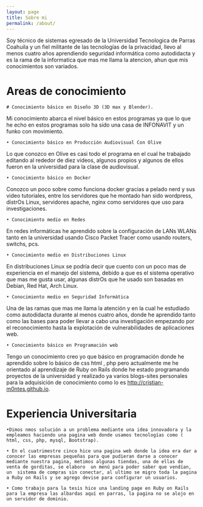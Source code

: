 ```yaml
---
layout: page
title: Sobre mi 
permalink: /about/
---
```


Soy técnico de sistemas egresado de la Universidad Tecnologica de Parras Coahuila y un fiel militante de las tecnologías de la privacidad,  llevo al menos cuatro años aprendiendo seguridad informática como autodidacta y es la rama de la informatica que mas me llama la atencion, ahun que mis conocimientos son variados. 

# Areas de conocimiento


    # Conocimiento básico en Diseño 3D (3D max y Blender).
Mi conocimiento abarca el nivel básico en estos programas ya que lo que he echo en estos programas solo ha sido una casa de INFONAVIT y un funko con movimiento. 

    • Conocimiento básico en Producción Audiovisual Con Olive
Lo que conozco en Olive es casi todo el programa en el cual he trabajado editando al rededor de diez videos, algunos propios y algunos de ellos fueron en la universidad para la clase de audiovisual. 

    • Conocimiento básico en Docker
Conozco un poco sobre como funciona docker gracias a pelado nerd y sus video tutoriales, entre los servidores que he montado han sido wordpress, distrOs Linux, servidores apache, nginx como servidores que uso para investigaciones. 

    • Conocimiento medio en Redes
En redes informáticas he aprendido sobre la configuración de LANs WLANs tanto en la universidad usando Cisco Packet Tracer como usando routers, switchs, pcs.

    • Conocimiento medio en Distribuciones Linux
En distribuciones Linux se podría decir que cuento con un poco mas de experiencia en el manejo del sistema, debido a que es el sistema operativo que mas me gusta usar, algunas  distrOs que he usado son basadas en Debian, Red Hat, Arch Linux. 

    • Conocimiento medio en Seguridad Informática
Una de las ramas que mas me llama la atención y en la cual he estudiado como autodidacta durante al menos cuatro años, donde he aprendido tanto como las bases para poder llevar a cabo una investigación empezando por el reconocimiento hasta la explotación de vulnerabilidades de aplicaciones web. 

    • Conocimiento básico en Programación web
Tengo un conocimiento creo yo que básico en programación donde he aprendido sobre lo básico de css html , php pero actualmente me he orientado al aprendizaje de Ruby on Rails donde he estado programando proyectos de la universidad y realizado ya varios blogs-sites personales para la adquisición de conocimiento como lo es http://cristian-m0ntes.github.io. 



# Experiencia Universitaria 


    •Dimos nmos solución a un problema mediante una idea innovadora y la empleamos haciendo una pagina web donde usamos tecnologías como ( html, css, php, mysql, Bootstrap).
 
    • En el cuatrimestre cinco hice una pagina web donde la idea era dar a conocer las empresas pequeñas para que pudieran darse a conocer mediante nuestra pagina, metimos algunas tiendas, una de ellas de venta de gorditas, se elaboro  un menú para poder saber que vendían, un  sistema de compras sin conectar, al ultimo se migro toda la pagina a Ruby on Rails y se agrego devise para configurar un usuarios. 

    • Como trabajo para la tesis hice una landing page en Ruby on Rails para la empresa las albardas aquí en parras, la pagina no se alojo en un servidor de dominio. 
 
